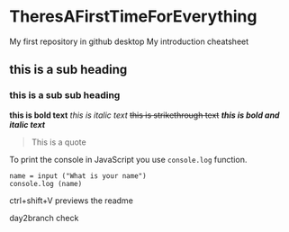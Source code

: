 # TheresAFirstTimeForEverything
 My first repository in github desktop
 My introduction cheatsheet

## this is a sub heading
### this is a sub sub heading

**this is bold text**
*this is italic text*
~~this is strikethrough text~~
***this is bold and italic text***
> This is a quote

To print the console in JavaScript you use `console.log` function.
```
name = input ("What is your name")
console.log (name)
```
ctrl+shift+V previews the readme

day2branch check